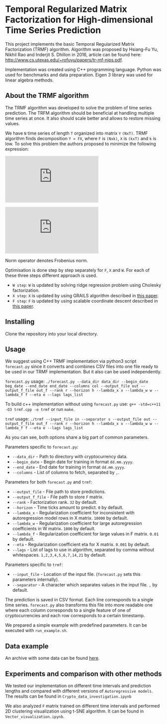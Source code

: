 # Temporal Regularized Matrix Factorization for High-dimensional Time Series Prediction

This project implements the basic Temporal Regularized Matrix Factorization (TRMF) algorithm. Algorithm was proposed by Hsiang-Fu Yu, Nikhil Rao and Inderjit S. Dhillon in 2016, article can be found here: http://www.cs.utexas.edu/~rofuyu/papers/tr-mf-nips.pdf.

Implementation was created using C++ programming language. Python was used for benchmarks and data preparation. Eigen 3 library was used for linear algebra methods. 

## About the TRMF algorithm

The TRMF algorithm was developed to solve the problem of time series prediction. The TRFM algorithm should be beneficial at handling multiple time series at once. It also should scale better and allows to restore missing values.

We have `N` time series of length `T` organized into matrix `Y` `(NxT)`. TRMF algorithm finds decomposition `Y ≃ FX`, where `F` is `(Nxk)`, `X` is `(kxT)` and `k` is low. To solve this problem the authors proposed to minimize the following expression:

![equation](https://latex.codecogs.com/gif.latex?%5Cleft%20%5C%7C%20P_%5COmega%28Y-FX%29%20%5Cright%20%5C%7C%5E%7B2%7D%20&plus;%20%5Clambda%20_f%5Cleft%20%5C%7C%20F%20%5Cright%20%5C%7C%20&plus;%20%5Clambda%20_w%5Cleft%20%5C%7C%20W%20%5Cright%20%5C%7C&plus;%5Clambda%20_x%20%5Csum_%7Br%3D1%7D%5E%7Bk%7DT_%7BAR%7D%28X_k%29%5Crightarrow%20%5Cmathit%7Bmin%7D_%7BF%2CX%2CW%7D)

![equation](https://latex.codecogs.com/gif.latex?T_%7BAR%7D%28X_k%29%3D%5Cfrac%7B1%7D%7B2%7D%5Csum_%7Bt%3DL&plus;1%7D%5E%7BT%7D%28x_t-%5Csum_%7Bl%5Cin%20LS%7Dw_l%5Ekx_%7Bt-l%7D%29&plus;%5Ceta%20%5Cleft%20%5C%7C%20x%20%5Cright%20%5C%7C%5E2)

Norm operator denotes Frobenius norm.

Optimisation is done step by step separately for `F`, `X` and `W`. For each of these three steps different approach is used.

- `W step`: `W` is updated by solving ridge regression problem using Cholesky factorization.
- `X step`: `X` is updated by using GRAILS algorithm described in [this paper](http://papers.nips.cc/paper/5938-collaborative-filtering-with-graph-information-consistency-and-scalable-methods.pdf).
- `F step`: `F` is updated by using scalable coordinate descent described in [this paper](http://www.cs.utexas.edu/~cjhsieh/icdm-pmf.pdf).

## Installing

Clone the repository into your local directory. 

## Usage

We suggest using C++ TRMF implementation via python3 script `forecast.py` since it converts and combines CSV files into one file ready to be used in our TRMF implementation. But it also can be used independently.

`forecast.py` usage: `./forecast.py --data_dir data_dir --begin_date beg_date --end_date end_date --columns col --output_file out --output_f_file out_f --rank r --horizon h --lambda_x x --lambda_w w --lambda_f f --eta e --lags lags_list`

To build c++ implementation without using `forecast.py` use: `g++ -std=c++11 -O3 trmf.cpp -o trmf` or run `make`.

`trmf` usage: `./trmf --input_file in --separator s --output_file out --output_f_file out_f --rank r --horizon h --lambda_x x --lambda_w w --lambda_f f --eta e --lags lags_list`

As you can see, both options share a big part of common parameters.

Parameters specific to `forecast.py`:

- `--data_dir` - Path to directory with cryptocurrency data.
- `--begin_date` - Begin date for training in format `dd.mm.yyyy`.
- `--end_date` - End date for training in format `dd.mm.yyyy`.
- `--columns` - List of columns to fetch, separated by `,`.

Parameters for both `forecast.py` and `trmf`:

- `--output_file` - File path to store predictions.
- `--output_f_file` - File path to store `F` matrix.
- `--rank` - Factorization rank. `32` by default.
- `--horizon` - Time ticks amount to predict. `0` by default.
- `--lambda_x` - Regularization coefficient for inconsistent with autoregression model rows in X matrix. `10000` by default.
- `--lambda_w` - Regularization coefficient for large autoregression coefficients in W matrix. `1000` by default.
- `--lambda_f` - Regularization coefficient for large values in F matrix. `0.01` by default.
- `--eta` - Regularization coefficient eta for X matrix. `0.001` by default.
- `--lags` - List of lags to use in algorithm, separated by comma without whitespaces. `1,2,3,4,5,6,7,14,21` by default.

Parameters specific to `trmf`:

- `--input_file` - Location of the input file. (`forecast.py` sets this parameters internally).
- `--separator` - A character which separates values in the input file. `,` by default.

The prediction is saved in CSV format. Each line corresponds to a single time series. `forecast.py` also transforms this file into more readable one where each column corresponds to a single feature of one of cryptocurrencies and each row corresponds to a certain timestamp.

We prepared a simple example with predefined parameters. It can be executed with `run_example.sh`.

## Data example

An archive with some data can be found [here](https://www.dropbox.com/s/981b9ervs8wve6d/history.tar.gz?dl=0.).

## Experiments and comparison with other methods

We tested our implementation on different time intervals and prediction lengths and compared with different versions of `Autoregressive models`. The results can be found in `Crypto_data_investigation.ipynb`

We also analyzed `F` matrix trained on different time intervals and performed 2D clustering visualization using t-SNE algorithm. It can be found in `Vector_visualization.ipynb`.
